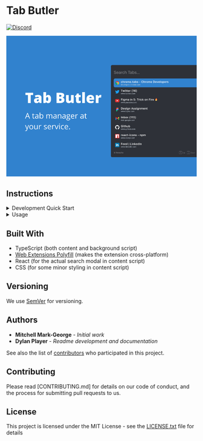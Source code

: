 # Tab Butler

[![Discord](https://img.shields.io/discord/996098605364543529?color=7389D8&label=Join%20Chat&logo=discord&logoColor=7389D8&style=for-the-badge)](https://discord.gg/vf8mfTTNN3)

![Tab Butler Promo Image](src/assets/Tab%20Butler%20Large%20Promo%20Image.png)

## Instructions

<details>
<summary>Development Quick Start</summary>

### Prerequisites

- Node.js (tested on v18)
- NPM (tested on v8.6.0)
- Chrome (>= v88), has only been tested here

Note: Even thought the extension uses the `webextension-pollyfill` library, it has currently only been tested on Chrome. However, it should work on other browsers like Firefox, Opera, Edge, etc.

### Clone Repo

```bash
git clone https://github.com/MitchellMarkGeorge/TabButler
```

### Install Dependencies

```bash
npm install
```

### Start Dev Build

If you are developing for Chrome/Chromeium browsers, use 
```bash
npm run start:chrome
```

If you are developing for Firefox, use 
```bash
npm run start:firefox
```

If you are developing for both Chrome and Firefox, use
```bash
npm run start:all
```

Note: For minified production build, use respective `npm run build` instead.

### Add To Chrome/Chromeium Browsers

- Open `chrome://extensions`
- Enable Development mode
- Click Load Unpacked button
- Navigate to repository
- Select `dist` directory

### Add To Firefox

- Open `about:debugging`
- Click the `This Firefox` options 
- Click the `Load Temporary Add-on` button
- Navigate to repository
- Select the `manifest.json` file in the `dist` directory

</details>
<details>
<summary>
Usage
</summary>

| Shortcut                   | Description                        |
| -------------------------- | ---------------------------------- |
| `ctrl` + `shift` + `space` | Toggle tab search in current page  |
| `alt` + `shift` + `space`  | Toggle tab actions in current page |

Note: For Mac, `cmd` is used instead of `ctrl` and `option` is used insead of `alt`.

</details>

## Built With

- TypeScript (both content and background script)
- [Web Extensions Polyfill](https://github.com/mozilla/webextension-polyfill) (makes the extension cross-platform)
- React (for the actual search modal in content script)
- CSS (for some minor styling in content script)

## Versioning

We use [SemVer](http://semver.org/) for versioning.

## Authors

- **Mitchell Mark-George** - _Initial work_
- **Dylan Player** - _Readme development and documentation_

See also the list of [contributors](https://github.com/MitchellMarkGeorge/TabButler/contributors) who participated in this project.

## Contributing

Please read [CONTRIBUTING.md] for details on our code of conduct, and the process for submitting pull requests to us.

## License

This project is licensed under the MIT License - see the [LICENSE.txt](LICENSE.txt) file for details
